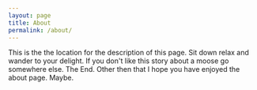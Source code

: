 ```yaml
---
layout: page
title: About
permalink: /about/
---
```


This is the the location for the description of this page. Sit down relax and wander to your delight. If you don't like this story about a moose go somewhere else. The End. Other then that I hope you have enjoyed the about page. Maybe.

